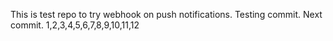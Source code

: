 This is test repo to try webhook on push notifications.
Testing commit.
Next commit. 1,2,3,4,5,6,7,8,9,10,11,12

